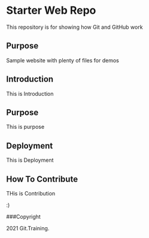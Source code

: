 # Starter Web Repo

This repository is for showing how Git and GitHub work

## Purpose

Sample website with plenty of files for demos

## Introduction

This is Introduction

## Purpose

This is purpose

## Deployment

This is Deployment

## How To Contribute

THis is Contribution

:)

###Copyright

2021 Git.Training.